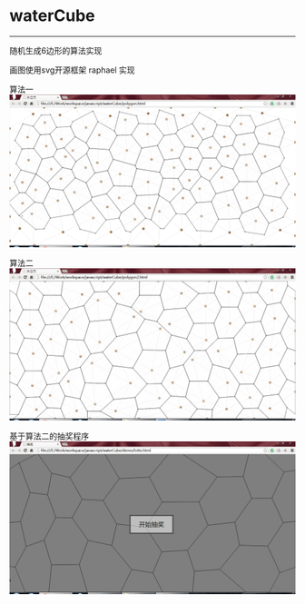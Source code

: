 # waterCube

---

随机生成6边形的算法实现

画图使用svg开源框架 raphael 实现


算法一
![](1.png)

算法二
![](2.png)

基于算法二的抽奖程序
![](3.png)
